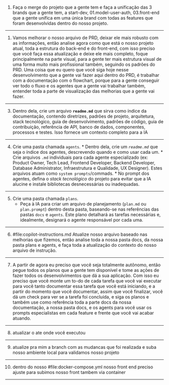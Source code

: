 1. Faça o merge do projeto que a gente tem e faça a unificação das 3 brands que a gente tem, a start-dev, 01.model-user-auth, 03.front-end que a gente unifica em uma única brand com todas as features que foram desenvolvidas dentro do nosso projeto.
---
1. Vamos melhorar o nosso arquivo de PRD, deixar ele mais robusto com as informações, então analise agora como que está o nosso projeto atual, toda a estrutura do back-end e do front-end, com isso preciso que você faça essa atualização e deixe ele mais completo, foque principalmente na parte visual, para a gente ter mais estrutura visual de uma forma muito mais profissional também, seguindo os padrões do PRD. Uma coisa que eu quero que você siga hoje nesse desenvolvimento que a gente vai fazer aqui dentro do PRD, é trabalhar com a documentação com o flowchart, porque para a gente conseguir ver todo o fluxo e os agentes que a gente vai trabalhar também, entender toda a parte de visualização das melhorias que a gente vai fazer.
---
3. Dentro dela, crie um arquivo **`readme.md`** que sirva como índice da documentação, contendo diretrizes, padrões de projeto, arquitetura, stack tecnológico, guia de desenvolvimento, padrões de código, guia de contribuição, referência de API, banco de dados, componentes, processos e testes. Isso fornece um contexto completo para a IA
---
4. Crie uma pasta chamada `agents`.
            *   Dentro dela, crie um *`readme.md`* que seja o índice dos agentes, descrevendo quando e como usar cada um.
            *   Crie arquivos `.md` individuais para cada agente especializado (ex: Product Owner, Tech Lead, Frontend Developer, Backend Developer, Database Administrator, Infraestrutura e Qualidade, UX Designer). Estes arquivos atuam como `system prompts`/commads.
            *   No prompt dos agentes, defina o *stack tecnológico* do projeto para evitar que a IA alucine e instale bibliotecas desnecessárias ou inadequadas.
---
5. Crie uma pasta chamada `plans`.
      *   Peça à IA para criar um arquivo de planejamento (`plan.md` ou `plan.prompt`) dentro desta pasta, baseando-se nas referências das pastas `docs` e `agents`. Este plano detalhará as tarefas necessárias e, idealmente, designará o agente responsável por cada uma.
---
6. #file:copilot-instructions.md Atualize nosso arquivo baseado nas melhorias que fizemos, então analise toda a nossa pasta docs, da nossa pasta plans e agents, e faça toda a atualização do contexto do nosso arquivo de instrução.
---
7. A partir de agora eu preciso que você seja totalmente autônomo, então pegue todos os planos que a gente tem disponível e tome as ações de fazer todos os desenvolvimentos que dá a sua aplicação. Com isso eu preciso que você monte um to-do de cada tarefa que você vai executar para você tanto documentar essa tarefa que você está iniciando, e a partir do momento que você documentar, assim que você finalizar, você dá um check para ver se a tarefa foi concluída, e siga os planos e também use como referência toda a parte docs da nossa documentação, a nossa pasta docs, e os agents para você usar os prompts especialistas em cada feature e frente que você vai acabar atuando.
---
8. atualizar o ate onde você executou 
---
9. atualize pra mim a branch com as mudancas que foi realizada e suba nosso ambiente local para validamos nosso projeto
---
10. dentro do nosso #file:docker-compose.yml nosso front end preciso ajuste para subimos nosso front tambem via container
---
